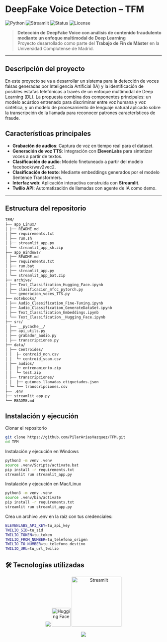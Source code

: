 # DeepFake Voice Detection – TFM

![Python](https://img.shields.io/badge/Python-3.11-blue?logo=python)
![Streamlit](https://img.shields.io/badge/Streamlit-App-red?logo=streamlit)
![Status](https://img.shields.io/badge/Status-En%20Desarrollo-yellow)
![License](https://img.shields.io/badge/License-MIT-green)

> **Detección de DeepFake Voice con análisis de contenido fraudulento mediante un enfoque multimodal de Deep Learning**  
> Proyecto desarrollado como parte del **Trabajo de Fin de Máster** en la Universidad Complutense de Madrid.

---

## Descripción del proyecto

En este proyecto se va a desarrollar un sistema para la detección de voces falsas generadas por Inteligencia Artificial (IA) y la identificación de posibles estafas telefónicas a través de un enfoque multimodal de Deep Learning (DL). La propuesta combina dos componentes principales: un modelo acústico entrenado para discriminar entre voz humana y voz sintética, y un modelo de procesamiento de lenguaje natural aplicado sobre la transcripción de la llamada para reconocer patrones característicos de fraude. 

## Características principales

- **Grabación de audios**: Captura de voz en tiempo real para el dataset.
- **Generación de voz TTS**: Integración con **ElevenLabs** para sintetizar voces a partir de textos.
- **Clasificación de audio**: Modelo finetuneado a partir del modelo facebook/wav2vec2.
- **Clasificación de texto**: Mediante embeddings generados por el modelo Sentence Transformers.
- **Interfaz web**: Aplicación interactiva construida con **Streamlit**.
- **Twilio API**: Automatización de llamadas con agente de IA como demo.

---

## Estructura del repositorio

```bash
TFM/
├── app_Linux/
│ ├── README.md
│ ├── requirements.txt
│ ├── run.sh
│ ├── streamlit_app.py
│ └── streamlit_app_sh.zip
├── app_Windows/
│ ├── README.md
│ ├── requirements.txt
│ ├── run.bat
│ ├── streamlit_app.py
│ └── streamlit_app_bat.zip
├── archive/
│ ├── Text_Classification_Hugging_Face.ipynb
│ ├── clasificacion_mfcc_pytorch.py
│ └── generacion_voces_TTS.py
├── notebooks/
│ ├── Audio_Classification_Fine-Tuning.ipynb
│ ├── Audio_Classification_GenerateDataSet.ipynb
│ ├── Text_Classification_Embeddings.ipynb
│ └── Text_Classification__Hugging_Face.ipynb
├── src/
│ ├── __pycache__/
│ ├── api_utils.py
│ ├── grabador_audio.py
│ ├── transcripciones.py
├── data/
│ ├── Centroides/
│ │  ├─ centroid_non.csv
│ │  └─ centroid_scam.csv
│ ├── audios/
│ │  ├─ entrenamiento.zip
│ │  └─ test.zip
│ ├── transcripciones/
│ │  ├── guiones_llamadas_etiquetados.json
│ └─ └── transcripciones.csv
├── .env
├── streamlit_app.py
└── README.md

```

## Instalación y ejecución
Clonar el repositorio

```bash
git clone https://github.com/PilarAriasVazquez/TFM.git
cd TFM
```
Instalación y ejecución en Windows
```bash
python3 -m venv .venv
source .venv/Scripts/activate.bat
pip install -r requirements.txt
streamlit run streamlit_app.py
```

Instalación y ejecución en Mac/Linux
```bash
python3 -m venv .venv
source .venv/bin/activate
pip install -r requirements.txt
streamlit run streamlit_app.py
```

Crea un archivo .env en la raíz con tus credenciales:
```bash
ELEVENLABS_API_KEY=tu_api_key
TWILIO_SID=tu_sid
TWILIO_TOKEN=tu_token
TWILIO_FROM_NUMBER=tu_telefono_origen
TWILIO_TO_NUMBER=tu_telefono_destino
TWILIO_URL=tu_url_twilio
```


## 🛠️ Tecnologías utilizadas
<p align="center"> <img src="https://skillicons.dev/icons?i=python,pytorch,github" /> 
<img src="https://huggingface.co/front/assets/huggingface_logo.svg" alt="Hugging Face" width="60" />
<img src="https://streamlit.io/images/brand/streamlit-logo-primary-colormark-darktext.png" alt="Streamlit" width="160"/> 
</p>

<p align="center"> <img src="https://capsule-render.vercel.app/api?type=waving&color=0:ff6f61,100:6a5acd&height=150&section=footer"/> </p>
